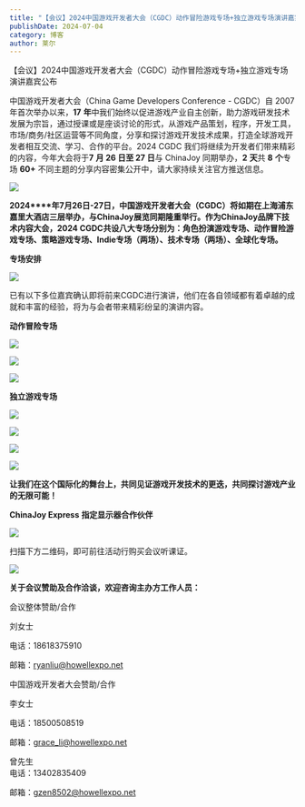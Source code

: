 ```yaml
---
title: "【会议】2024中国游戏开发者大会（CGDC）动作冒险游戏专场+独立游戏专场演讲嘉宾公布"
publishDate: 2024-07-04
category: 博客
author: 莱尔
---
```


【会议】2024中国游戏开发者大会（CGDC）动作冒险游戏专场+独立游戏专场演讲嘉宾公布

中国游戏开发者大会（China Game Developers Conference - CGDC）自 2007 年首次举办以来，**17** **年**中我们始终以促进游戏产业自主创新，助力游戏研发技术发展为宗旨，通过授课或是座谈讨论的形式，从游戏产品策划，程序，开发工具，市场/商务/社区运营等不同角度，分享和探讨游戏开发技术成果，打造全球游戏开发者相互交流、学习、合作的平台。2024 CGDC 我们将继续为开发者们带来精彩的内容，今年大会将于**7** **月 26 日至 27 日**与 ChinaJoy 同期举办，**2** **天**共 **8** **个**专场 **60+** 不同主题的分享内容密集公开中，请大家持续关注官方推送信息。

![](https://ec-net-1251389766.cos.ap-shanghai.myqcloud.com/wp-content/uploads/2024/07/20240704195758155-1024x607.jpg)

**2024****年7月26日-27日，中国游戏开发者大会（CGDC）将如期在上海浦东嘉里大酒店三层举办，与ChinaJoy展览同期隆重举行。作为ChinaJoy品牌下技术内容大会，2024 CGDC共设八大专场分别为：角色扮演游戏专场、动作冒险游戏专场、策略游戏专场、Indie专场（两场）、技术专场（两场）、全球化专场。**

**专场安排**

![](https://ec-net-1251389766.cos.ap-shanghai.myqcloud.com/wp-content/uploads/2024/07/20240704195806151-1024x576.jpg)

已有以下多位嘉宾确认即将前来CGDC进行演讲，他们在各自领域都有着卓越的成就和丰富的经验，将为与会者带来精彩纷呈的演讲内容。

**动作冒险专场**

![](https://ec-net-1251389766.cos.ap-shanghai.myqcloud.com/wp-content/uploads/2024/07/20240704195809909-649x1024.jpg)

![](https://ec-net-1251389766.cos.ap-shanghai.myqcloud.com/wp-content/uploads/2024/07/20240704195810384-643x1024.jpg)

![](https://ec-net-1251389766.cos.ap-shanghai.myqcloud.com/wp-content/uploads/2024/07/20240704195811128-667x1024.jpg)

**独立游戏专场**

![](https://ec-net-1251389766.cos.ap-shanghai.myqcloud.com/wp-content/uploads/2024/07/20240704195814520-576x1024.jpg)

![](https://ec-net-1251389766.cos.ap-shanghai.myqcloud.com/wp-content/uploads/2024/07/20240704195816826-576x1024.jpg)

![](https://ec-net-1251389766.cos.ap-shanghai.myqcloud.com/wp-content/uploads/2024/07/20240704195855827-576x1024.jpg)

![](https://ec-net-1251389766.cos.ap-shanghai.myqcloud.com/wp-content/uploads/2024/07/20240704195857145-576x1024.jpg)

**让我们在这个国际化的舞台上，共同见证游戏开发技术的更迭，共同探讨游戏产业的无限可能！**

**ChinaJoy Express** **指定显示器合作伙伴**

![](https://ec-net-1251389766.cos.ap-shanghai.myqcloud.com/wp-content/uploads/2024/07/20240704195904363-1024x320.jpg)

扫描下方二维码，即可前往活动行购买会议听课证。  
  
  

![](https://ec-net-1251389766.cos.ap-shanghai.myqcloud.com/wp-content/uploads/2024/07/20240704195908741.jpg)

**关于会议赞助及合作洽谈，欢迎咨询主办方工作人员：**

  
会议整体赞助/合作

刘女士

电话：18618375910

邮箱：ryanliu@howellexpo.net  
  
中国游戏开发者大会赞助/合作

李女士

电话：18500508519

邮箱：[grace\_li@howellexpo.net](mailto:grace_li@howellexpo.net)

  
曾先生  
电话：13402835409

邮箱：gzen8502@howellexpo.net
